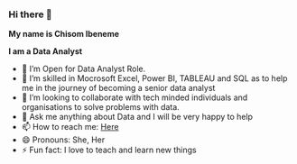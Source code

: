 ### Hi there 👋

**My name is Chisom Ibeneme**

**I am a Data Analyst**


- 🔭 I’m Open for Data Analyst Role.
- 🌱 I’m skilled in Mocrosoft Excel, Power BI, TABLEAU and SQL as to help me in the journey of becoming a senior data analyst
- 👯 I’m looking to collaborate with tech minded individuals and organisations to solve problems with data. 
- 💬 Ask me anything about Data and I will be very happy to help
- 📫 How to reach me: [Here](https://www.linkedin.com/in/chisom-onyemalu?utm_source=share&utm_campaign=share_via&utm_content=profile&utm_medium=ios_app)
- 😄 Pronouns: She, Her
- ⚡ Fun fact: I love to teach and learn new things 
  

